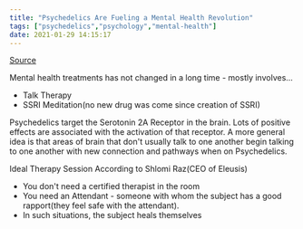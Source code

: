 ```yaml
---
title: "Psychedelics Are Fueling a Mental Health Revolution"
tags: ["psychedelics","psychology","mental-health"]
date: 2021-01-29 14:15:17
---
```


[Source](https://www.youtube.com/watch?v=qJNpKaZmidU)

Mental health treatments has not changed in a long time - mostly involves...
- Talk Therapy
- SSRI Meditation(no new drug was come since creation of SSRI)

Psychedelics target the Serotonin 2A Receptor in the brain. Lots of positive effects are associated with the activation of that receptor. A more general idea is that areas of brain that don't usually talk to one another begin talking to one another with new connection and pathways when on Psychedelics.

Ideal Therapy Session According to Shlomi Raz(CEO of Eleusis)
- You don't need a certified therapist in the room
- You need an Attendant - someone with whom the subject has a good rapport(they feel safe with the attendant).
- In such situations, the subject heals themselves

